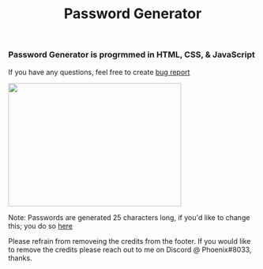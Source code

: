 <header>
    <h1> Password Generator</h1>
</header>

<body>
    <h3>Password Generator is progrmmed in HTML, CSS, & JavaScript</h3>
    <p>If you have any questions, feel free to create </a>
        <a href="https://github.com/Phoenix557/password-gen/issues">bug report</a>
        <div>
<img src="https://cdn.discordapp.com/attachments/855634041424183346/912058342162182164/unknown.png" width="350" height="250" />
        </div>

<div>
    <p> Note: Passwords are generated 25 characters long, if you'd like to change this; you do so </a>
    <a href="https://github.com/Phoenix557/password-generator/blob/main/index.html#L32"> here </a>
</body>

<footer>
Please refrain from removeing the credits from the footer.
If you would like to remove the credits please reach out to me on Discord @ Phoenix#8033, thanks.</footer>